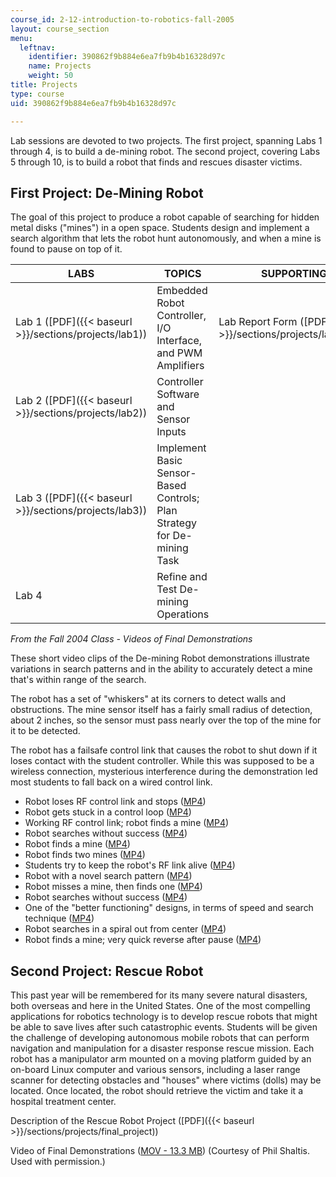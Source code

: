 ```yaml
---
course_id: 2-12-introduction-to-robotics-fall-2005
layout: course_section
menu:
  leftnav:
    identifier: 390862f9b884e6ea7fb9b4b16328d97c
    name: Projects
    weight: 50
title: Projects
type: course
uid: 390862f9b884e6ea7fb9b4b16328d97c

---
```


Lab sessions are devoted to two projects. The first project, spanning Labs 1 through 4, is to build a de-mining robot. The second project, covering Labs 5 through 10, is to build a robot that finds and rescues disaster victims.

First Project: De-Mining Robot
------------------------------

The goal of this project to produce a robot capable of searching for hidden metal disks ("mines") in a open space. Students design and implement a search algorithm that lets the robot hunt autonomously, and when a mine is found to pause on top of it.

| LABS | TOPICS | SUPPORTING FILES |
| --- | --- | --- |
| Lab 1 ([PDF]({{< baseurl >}}/sections/projects/lab1)) | Embedded Robot Controller, I/O Interface, and PWM Amplifiers | Lab Report Form ([PDF]({{< baseurl >}}/sections/projects/lab1_response)) |
| Lab 2 ([PDF]({{< baseurl >}}/sections/projects/lab2)) | Controller Software and Sensor Inputs | &nbsp; |
| Lab 3 ([PDF]({{< baseurl >}}/sections/projects/lab3)) | Implement Basic Sensor-Based Controls; Plan Strategy for De-mining Task | &nbsp; |
| Lab 4 | Refine and Test De-mining Operations |   

_From the Fall 2004 Class - Videos of Final Demonstrations_

These short video clips of the De-mining Robot demonstrations illustrate variations in search patterns and in the ability to accurately detect a mine that's within range of the search.

The robot has a set of "whiskers" at its corners to detect walls and obstructions. The mine sensor itself has a fairly small radius of detection, about 2 inches, so the sensor must pass nearly over the top of the mine for it to be detected.

The robot has a failsafe control link that causes the robot to shut down if it loses contact with the student controller. While this was supposed to be a wireless connection, mysterious interference during the demonstration led most students to fall back on a wired control link.

*   Robot loses RF control link and stops ([MP4](http://www.archive.org/download/MIT2.12F04/2.12_037-220k.mp4))
*   Robot gets stuck in a control loop ([MP4](http://www.archive.org/download/MIT2.12F04/2.12_038-220k.mp4))
*   Working RF control link; robot finds a mine ([MP4](http://www.archive.org/download/MIT2.12F04/2.12_039-220k.mp4))
*   Robot searches without success ([MP4](http://www.archive.org/download/MIT2.12F04/2.12_040-220k.mp4))
*   Robot finds a mine ([MP4](http://www.archive.org/download/MIT2.12F04/2.12_041-220k.mp4))
*   Robot finds two mines ([MP4](http://www.archive.org/download/MIT2.12F04/2.12_042-220k.mp4))
*   Students try to keep the robot's RF link alive ([MP4](http://www.archive.org/download/MIT2.12F04/2.12_043-220k.mp4))
*   Robot with a novel search pattern ([MP4](http://www.archive.org/download/MIT2.12F04/2.12_044-220k.mp4))
*   Robot misses a mine, then finds one ([MP4](http://www.archive.org/download/MIT2.12F04/2.12_045-220k.mp4))
*   Robot searches without success ([MP4](http://www.archive.org/download/MIT2.12F04/2.12_046-220k.mp4))
*   One of the "better functioning" designs, in terms of speed and search technique ([MP4](http://www.archive.org/download/MIT2.12F04/2.12_047-220k.mp4))
*   Robot searches in a spiral out from center ([MP4](http://www.archive.org/download/MIT2.12F04/2.12_048-220k.mp4))
*   Robot finds a mine; very quick reverse after pause ([MP4](http://www.archive.org/download/MIT2.12F04/2.12_049-220k.mp4))

Second Project: Rescue Robot
----------------------------

This past year will be remembered for its many severe natural disasters, both overseas and here in the United States. One of the most compelling applications for robotics technology is to develop rescue robots that might be able to save lives after such catastrophic events. Students will be given the challenge of developing autonomous mobile robots that can perform navigation and manipulation for a disaster response rescue mission. Each robot has a manipulator arm mounted on a moving platform guided by an on-board Linux computer and various sensors, including a laser range scanner for detecting obstacles and "houses" where victims (dolls) may be located. Once located, the robot should retrieve the victim and take it a hospital treatment center.

Description of the Rescue Robot Project ([PDF]({{< baseurl >}}/sections/projects/final_project))

Video of Final Demonstrations ([MOV - 13.3 MB](/ans7870/2/2.12/f05/projects/rescue_robot.mov)) (Courtesy of Phil Shaltis. Used with permission.)